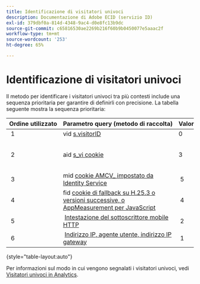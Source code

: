 ```yaml
---
title: Identificazione di visitatori univoci
description: Documentazione di Adobe ECID (servizio ID)
exl-id: 379dbf0a-814d-4348-9ac4-d0e8fc13b9dc
source-git-commit: c65816530ae2269b216f60b9b0450077e5aaac2f
workflow-type: tm+mt
source-wordcount: '253'
ht-degree: 65%

---
```


# Identificazione di visitatori univoci

Il metodo per identificare i visitatori univoci tra più contesti include una sequenza prioritaria per garantire di definirli con precisione. La tabella seguente mostra la sequenza prioritaria:

| Ordine utilizzato | Parametro query (metodo di raccolta) | Valore della colonna post_visid_type | Presente quando |
|---|---|---|---|
|  1  | vid [s.visitorID](https://experienceleague.adobe.com/docs/analytics/implementation/vars/config-vars/visitorid.html?lang=en)  | 0  | `s.visitorID` è impostato. |
|  2  | aid [s_vi cookie](https://experienceleague.adobe.com/docs/core-services/interface/administration/ec-cookies/cookies-analytics.html?lang=en#section-5d50a078de444d12b7d927d68ff3b679)  | 3  | Il visitatore aveva un cookie s_vi esistente prima che tu implementassi il servizio ID visitatore, oppure hai configurato un [periodo di tolleranza](https://experienceleague.adobe.com/docs/id-service/using/reference/analytics-reference/grace-period.html?lang=en) per il servizio ID visitatore.  |
|  3  | mid [cookie AMCV_ impostato da Identity Service](../introduction/cookies.md)  |  5  |  Il browser del visitatore accetta i cookie (di prima parte) e [!DNL Identity Service] viene distribuito.  |
|  4  | fid [cookie di fallback su H.25.3 o versioni successive, o AppMeasurement per JavaScript](https://experienceleague.adobe.com/docs/core-services/interface/administration/ec-cookies/cookies-analytics.html?lang=en#section-65e33f9bfc264959ac1513e2f4b10ac7)  |  4  |  Il browser del visitatore accetta i cookie (di prima parte).  |
|  5  |  [Intestazione del sottoscrittore mobile HTTP](https://experienceleague.adobe.com/docs/analytics/export/analytics-data-feed/data-feed-contents/datafeeds-reference.html?lang=en)  |  2  |  Il dispositivo è riconosciuto come dispositivo mobile.  |
|  6  |  [Indirizzo IP, agente utente, indirizzo IP gateway](https://experienceleague.adobe.com/docs/analytics/components/metrics/unique-visitors.html?lang=en)  |  1  |  Il browser del visitatore non accetta i cookie. |

{style=&quot;table-layout:auto&quot;}

Per informazioni sul modo in cui vengono segnalati i visitatori univoci, vedi [Visitatori univoci in Analytics](https://experienceleague.adobe.com/docs/analytics/components/metrics/unique-visitors.html?lang=en).
